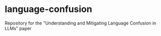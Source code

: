 # language-confusion
Repository for the "Understanding and Mitigating Language Confusion in LLMs" paper
